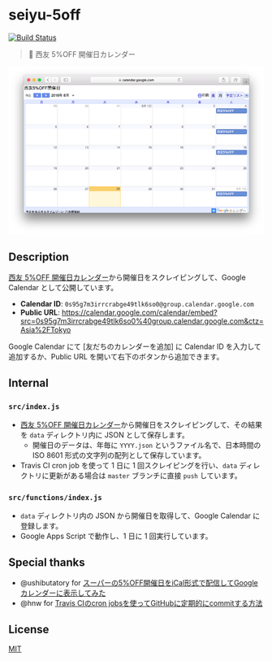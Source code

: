 # seiyu-5off

[![Build Status](https://travis-ci.org/kojole/seiyu-5off.svg?branch=master)](https://travis-ci.org/kojole/seiyu-5off)

> :calendar: 西友 5%OFF 開催日カレンダー

![screenshot](./screenshot.png)

## Description

[西友 5%OFF 開催日カレンダー](https://www.seiyu.co.jp/service/5off/)から開催日をスクレイピングして、Google Calendar として公開しています。

- **Calendar ID**: `0s95g7m3irrcrabge49tlk6so0@group.calendar.google.com`
- **Public URL**: https://calendar.google.com/calendar/embed?src=0s95g7m3irrcrabge49tlk6so0%40group.calendar.google.com&ctz=Asia%2FTokyo

Google Calendar にて [友だちのカレンダーを追加] に Calendar ID を入力して追加するか、Public URL を開いて右下のボタンから追加できます。

## Internal

### `src/index.js`

- [西友 5%OFF 開催日カレンダー](https://www.seiyu.co.jp/service/5off/)から開催日をスクレイピングして、その結果を `data` ディレクトリ内に JSON として保存します。
  - 開催日のデータは、年毎に `YYYY.json` というファイル名で、日本時間の ISO 8601 形式の文字列の配列として保存しています。
- Travis CI cron job を使って 1 日に 1 回スクレイピングを行い、`data` ディレクトリに更新がある場合は `master` ブランチに直接 `push` しています。

### `src/functions/index.js`

- `data` ディレクトリ内の JSON から開催日を取得して、Google Calendar に登録します。
- Google Apps Script で動作し、1 日に 1 回実行しています。

## Special thanks

- @ushibutatory for [スーパーの5%OFF開催日をiCal形式で配信してGoogleカレンダーに表示してみた](https://qiita.com/ushibutatory/items/aa49fa2a85a7a0cbad0b)
- @hnw for [Travis CIのcron jobsを使ってGitHubに定期的にcommitする方法](http://d.hatena.ne.jp/hnw/20180706)

## License

[MIT](https://choosealicense.com/licenses/mit/)
